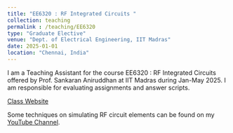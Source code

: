 ```yaml
---
title: "EE6320 : RF Integrated Circuits "
collection: teaching
permalink : /teaching/EE6320
type: "Graduate Elective"
venue: "Dept. of Electrical Engineering, IIT Madras"
date: 2025-01-01
location: "Chennai, India"
---
```


I am a Teaching Assistant for the course EE6320 : RF Integrated Circuits offered by Prof. Sankaran Aniruddhan at IIT Madras during Jan-May 2025. I am responsible for evaluating assignments and answer scripts. 

[Class Website](https://www.ee.iitm.ac.in/vlsi/courses/ee6320_2025/start)

Some techniques on simulating RF circuit elements can be found on my [YouTube Channel](https://www.youtube.com/@anirudh.b.s1419).